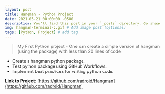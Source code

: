 ```yaml
---
layout: post
title: Hangman - Python Project
date: 2021-05-21 00:00:00 -0500
description: You’ll find this post in your `_posts` directory. Go ahead and edit it and re-build the site to see your changes. # Add post description (optional)
img: hangman-terminal-2.gif # Add image post (optional)
tags: [Python, Project] # add tag
---
```


> My First Python project - One can create a simple version of hangman (using the package) with less than 20 lines of code

* Create a hangman python package.
* Test python package using GitHub Workflows.
* Implement best practices for writing python code.

**Link to Project**: [https://github.com/radroid/Hangman](https://github.com/radroid/Hangman)